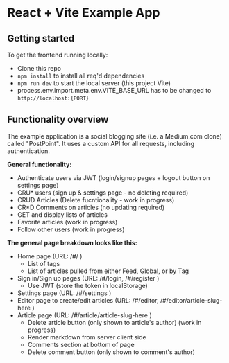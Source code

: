 # React + Vite Example App

## Getting started

To get the frontend running locally:

- Clone this repo
- `npm install` to install all req'd dependencies
- `npm run dev` to start the local server (this project Vite)
- process.env.import.meta.env.VITE_BASE_URL has to be changed to `http://localhost:{PORT}`


## Functionality overview

The example application is a social blogging site (i.e. a Medium.com clone) called "PostPoint". It uses a custom API for all requests, including authentication.

**General functionality:**

- Authenticate users via JWT (login/signup pages + logout button on settings page)
- CRU* users (sign up & settings page - no deleting required)
- CRUD Articles (Delete fucntionality - work in progress)
- CR*D Comments on articles (no updating required)
- GET and display lists of articles
- Favorite articles (work in progress)
- Follow other users (work in progress)

**The general page breakdown looks like this:**

- Home page (URL: /#/ )
    - List of tags
    - List of articles pulled from either Feed, Global, or by Tag
- Sign in/Sign up pages (URL: /#/login, /#/register )
    - Use JWT (store the token in localStorage)
- Settings page (URL: /#/settings )
- Editor page to create/edit articles (URL: /#/editor, /#/editor/article-slug-here )
- Article page (URL: /#/article/article-slug-here )
    - Delete article button (only shown to article's author) (work in progress)
    - Render markdown from server client side
    - Comments section at bottom of page
    - Delete comment button (only shown to comment's author)
